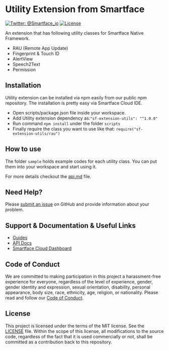 # Utility Extension from Smartface
[![Twitter: @Smartface_io](https://img.shields.io/badge/contact-@Smartface_io-blue.svg?style=flat)](https://twitter.com/smartface_io)
[![License](https://img.shields.io/badge/license-MIT-green.svg?style=flat)](https://raw.githubusercontent.com/smartface/sf-extension-utils/master/LICENSE)

An extension that has following utility classes for Smartface Native Framework.
- RAU (Remote App Update)
- Fingerprint & Touch ID
- AlertView
- Speech2Text
- Permission

## Installation
Utility extension can be installed via npm easily from our public npm repository. The installation is pretty easy via Smartface Cloud IDE.

- Open scripts/package.json file inside your workspace.
- Add Utility extension dependency as:`"sf-extension-utils": "^1.0.0"`
- Run command `npm install` under the folder `scripts`
- Finally require the class you want to use like that: `require("sf-extension-utils/rau")`

## How to use
The folder `sample` holds example codes for each utility class. You can put them into your workspace and start using it.

For more details checkout the [api.md](./api.md) file.

## Need Help?

Please [submit an issue](https://github.com/smartface/sf-extension-utils/issues) on GitHub and provide information about your problem.

## Support & Documentation & Useful Links
- [Guides](https://developer.smartface.io/)
- [API Docs](http://ref.smartface.io/)
- [Smartface Cloud Dashboard](https://cloud.smartface.io)

## Code of Conduct
We are committed to making participation in this project a harassment-free experience for everyone, regardless of the level of experience, gender, gender identity and expression, sexual orientation, disability, personal appearance, body size, race, ethnicity, age, religion, or nationality.
Please read and follow our [Code of Conduct](https://github.com/smartface/sf-extension-utils/blob/master/CODE_OF_CONDUCT.md).

## License

This project is licensed under the terms of the MIT license. See the [LICENSE](https://raw.githubusercontent.com/smartface/sf-extension-utils/master/LICENSE) file. Within the scope of this license, all modifications to the source code, regardless of the fact that it is used commercially or not, shall be committed as a contribution back to this repository.
